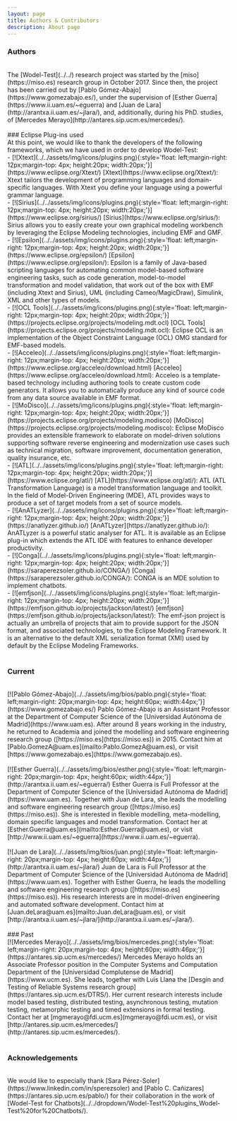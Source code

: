 ```yaml
---
layout: page
title: Authors & Contributors
description: About page
---
```


### Authors
<br >
The [Wodel-Test](../../) research project was started by the [miso](https://miso.es) research group in October 2017. Since then, the project has been carried out by [Pablo Gómez-Abajo](https://www.gomezabajo.es/), under the supervision of [Esther Guerra](https://www.ii.uam.es/~eguerra) and [Juan de Lara](http://arantxa.ii.uam.es/~jlara/), and, additionally, during his PhD. studies, of [Mercedes Merayo](http://antares.sip.ucm.es/mercedes/).
<br>

<br>
### Eclipse Plug-ins used
<br>
At this point, we would like to thank the developers of the following frameworks, which we have used in order to develop Wodel-Test:

<div style="text-align: left" markdown="1">
- [![Xtext](../../assets/img/icons/plugins.png){:style='float: left;margin-right: 12px;margin-top: 4px; height:20px; width:20px;'}](https://www.eclipse.org/Xtext/) [Xtext](https://www.eclipse.org/Xtext/): Xtext tailors the development of programming languages and domain-specific languages. With Xtext you define your language using a powerful grammar language.
</div>
<div style="text-align: left" markdown="1">
- [![Sirius](../../assets/img/icons/plugins.png){:style='float: left;margin-right: 12px;margin-top: 4px; height:20px; width:20px;'}](https://www.eclipse.org/sirius/) [Sirius](https://www.eclipse.org/sirius/): Sirius allows you to easily create your own graphical modeling workbench by leveraging the Eclipse Modeling technologies, including EMF and GMF.
</div>
<div style="text-align: left" markdown="1">
- [![Epsilon](../../assets/img/icons/plugins.png){:style='float: left;margin-right: 12px;margin-top: 4px; height:20px; width:20px;'}](https://www.eclipse.org/epsilon/) [Epsilon](https://www.eclipse.org/epsilon/): Epsilon is a family of Java-based scripting languages for automating common model-based software engineering tasks, such as code generation, model-to-model transformation and model validation, that work out of the box with EMF (including Xtext and Sirius), UML (including Cameo/MagicDraw), Simulink, XML and other types of models.
</div>
<div style="text-align: left" markdown="1">
- [![OCL Tools](../../assets/img/icons/plugins.png){:style='float: left;margin-right: 12px;margin-top: 4px; height:20px; width:20px;'}](https://projects.eclipse.org/projects/modeling.mdt.ocl) [OCL Tools](https://projects.eclipse.org/projects/modeling.mdt.ocl): Eclipse OCL is an implementation of the Object Constraint Language (OCL) OMG standard for EMF-based models.
</div>
<div style="text-align: left" markdown="1">
- [![Acceleo](../../assets/img/icons/plugins.png){:style='float: left;margin-right: 12px;margin-top: 4px; height:20px; width:20px;'}](https://www.eclipse.org/acceleo/download.html) [Acceleo](https://www.eclipse.org/acceleo/download.html): Acceleo is a template-based technology including authoring tools to create custom code generators. It allows you to automatically produce any kind of source code from any data source available in EMF format.
</div>
<div style="text-align: left" markdown="1">
- [![MoDisco](../../assets/img/icons/plugins.png){:style='float: left;margin-right: 12px;margin-top: 4px; height:20px; width:20px;'}](https://projects.eclipse.org/projects/modeling.modisco) [MoDisco](https://projects.eclipse.org/projects/modeling.modisco): Eclipse MoDisco provides an extensible framework to elaborate on model-driven solutions supporting software reverse engineering and modernization use cases such as technical migration, software improvement, documentation generation, quality insurance, etc.
</div>
<div style="text-align: left" markdown="1">
- [![ATL](../../assets/img/icons/plugins.png){:style='float: left;margin-right: 12px;margin-top: 4px; height:20px; width:20px;'}](https://www.eclipse.org/atl/) [ATL](https://www.eclipse.org/atl/): ATL (ATL Transformation Language) is a model transformation language and toolkit. In the field of Model-Driven Engineering (MDE), ATL provides ways to produce a set of target models from a set of source models.
</div>
<div style="text-align: left" markdown="1">
- [![AnATLyzer](../../assets/img/icons/plugins.png){:style='float: left;margin-right: 12px;margin-top: 4px; height:20px; width:20px;'}](https://anatlyzer.github.io/) [AnATLyzer](https://anatlyzer.github.io/): AnATLyzer is a powerful static analyser for ATL. It is available as an Eclipse plug-in which extends the ATL IDE with features to enhance developer productivity.
</div>
<div style="text-align: left" markdown="1">
- [![Conga](../../assets/img/icons/plugins.png){:style='float: left;margin-right: 12px;margin-top: 4px; height:20px; width:20px;'}](https://saraperezsoler.github.io/CONGA/) [Conga](https://saraperezsoler.github.io/CONGA/): CONGA is an MDE solution to implement chatbots.
</div>
<div style="text-align: left" markdown="1">
- [![emfjson](../../assets/img/icons/plugins.png){:style='float: left;margin-right: 12px;margin-top: 4px; height:20px; width:20px;'}](https://emfjson.github.io/projects/jackson/latest/) [emfjson](https://emfjson.github.io/projects/jackson/latest/): The emf-json project is actually an umbrella of projects that aim to provide support for the JSON format, and associated technologies, to the Eclipse Modeling Framework. It is an alternative to the default XML serialization format (XMI) used by default by the Eclipse Modeling Frameworks.
</div>
<br>

### Current
<br>
<div style="text-align: left" markdown="1">
[![Pablo Gómez-Abajo](../../assets/img/bios/pablo.png){:style='float: left;margin-right: 20px;margin-top: 4px; height:60px; width:44px;'}](https://www.gomezabajo.es/) Pablo Gómez-Abajo is an Assistant Professor at the Department of Computer Science of the [Universidad Autónoma de Madrid](https://www.uam.es). After around 8 years working in the industry, he returned to Academia and joined the modelling and software engineering research group ([https://miso.es](https://miso.es)) in 2015. Contact him at [Pablo.GomezA@uam.es](mailto:Pablo.GomezA@uam.es), or visit [https://www.gomezabajo.es](https://www.gomezabajo.es).
</div>
<br>
<div style="text-align: left" markdown="1">
[![Esther Guerra](../../assets/img/bios/esther.png){:style='float: left;margin-right: 20px;margin-top: 4px; height:60px; width:44px;'}](http://arantxa.ii.uam.es/~eguerra/) Esther Guerra is Full Professor at the Department of Computer Science of the [Universidad Autónoma de Madrid](https://www.uam.es). Together with Juan de Lara, she leads the modelling and software engineering research group ([https://miso.es](https://miso.es)). She is interested in flexible modelling, meta-modelling, domain specific languages and model transformation. Contact her at [Esther.Guerra@uam.es](mailto:Esther.Guerra@uam.es), or visit [http://www.ii.uam.es/~eguerra](https://www.ii.uam.es/~eguerra).
</div>
<br>
<div style="text-align: left" markdown="1">
[![Juan de Lara](../../assets/img/bios/juan.png){:style='float: left;margin-right: 20px;margin-top: 4px; height:60px; width:44px;'}](http://arantxa.ii.uam.es/~jlara/) Juan de Lara is Full Professor at the Department of Computer Science of the [Universidad Autónoma de Madrid](https://www.uam.es). Together with Esther Guerra, he leads the modelling and software engineering research group ([https://miso.es](https://miso.es)). His research interests are in model-driven engineering and automated software development. Contact him at [Juan.deLara@uam.es](mailto:Juan.deLara@uam.es), or visit [http://arantxa.ii.uam.es/~jlara/](http://arantxa.ii.uam.es/~jlara/).
</div>
<br>
### Past
<br>
<div style="text-align: left" markdown="1">
[![Mercedes Merayo](../../assets/img/bios/mercedes.png){:style='float: left;margin-right: 20px;margin-top: 4px; height:60px; width:46px;'}](https://antares.sip.ucm.es/mercedes/) Mercedes Merayo holds an Associate Professor position in the Computer Systems and Computation Department of the [Universidad Complutense de Madrid](https://www.ucm.es). She leads, together with Luis Llana the [Desgin and Testing of Reliable Systems research group](https://antares.sip.ucm.es/DTRS/). Her current research interests include model based testing, distributed testing, asynchronous testing, mutation testing, metamorphic testing and timed extensions in formal testing. Contact her at [mgmerayo@fdi.ucm.es](mgmerayo@fdi.ucm.es), or visit [http://antares.sip.ucm.es/mercedes/](http://antares.sip.ucm.es/mercedes/).
</div>
<br>

### Acknowledgements
<br>
We would like to especially thank [Sara Pérez-Soler](https://www.linkedin.com/in/sperezsoler) and  [Pablo C. Cañizares](https://antares.sip.ucm.es/pablo/) for their collaboration in the work of [Wodel-Test for Chatbots](../../dropdown/Wodel-Test%20plugins_Wodel-Test%20for%20Chatbots/).
